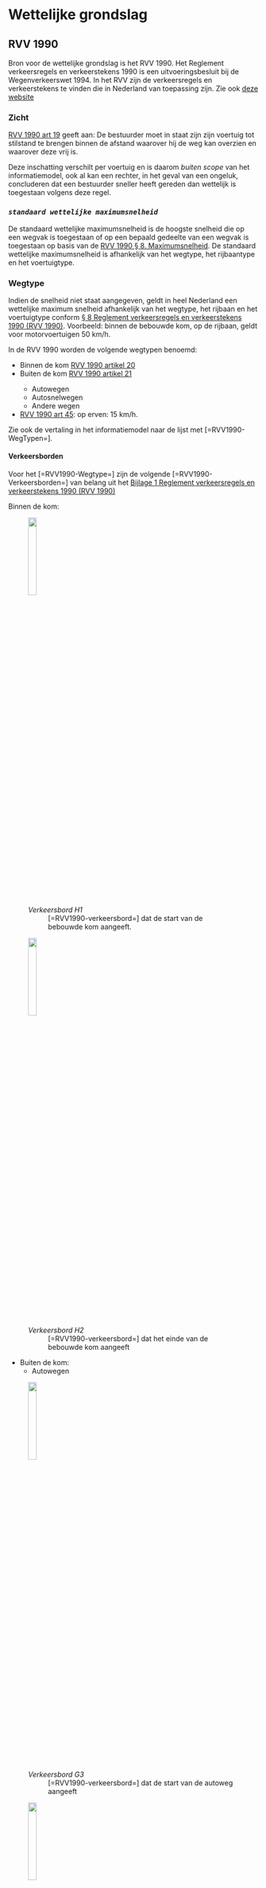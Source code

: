 # Wettelijke grondslag


## RVV 1990
Bron voor de wettelijke grondslag is het RVV 1990. Het Reglement verkeersregels en verkeerstekens 1990 is een uitvoeringsbesluit bij de Wegenverkeerswet 1994. In het RVV zijn de verkeersregels en verkeerstekens te vinden die in Nederland van toepassing zijn. Zie ook <a href="https://wetten.overheid.nl/jci1.3:c:BWBR0004825&z=2021-07-01&g=2021-07-01">deze website</a>


### Zicht
[RVV 1990 art 19](https://wetten.overheid.nl/jci1.3:c:BWBR0004825&hoofdstuk=II&paragraaf=8&artikel=19&z=2021-07-01&g=2021-07-01) geeft aan: De bestuurder moet in staat zijn zijn voertuig tot stilstand te brengen binnen de afstand waarover hij de weg kan overzien en waarover deze vrij is.

Deze inschatting verschilt per voertuig en is daarom *buiten scope* van het informatiemodel, ook al kan een rechter, in het geval van een ongeluk, concluderen dat een bestuurder sneller heeft gereden dan wettelijk is toegestaan volgens deze regel.


### <dfn>`standaard wettelijke maximumsnelheid`
De standaard wettelijke maximumsnelheid is de hoogste snelheid die op een wegvak is toegestaan of op een bepaald gedeelte van een wegvak is toegestaan op basis van de [RVV 1990 § 8. Maximumsnelheid](https://wetten.overheid.nl/jci1.3:c:BWBR0004825&hoofdstuk=II&paragraaf=8&z=2021-07-01&g=2021-07-01). De standaard wettelijke maximumsnelheid is afhankelijk van het wegtype, het rijbaantype en het voertuigtype. 


### Wegtype

Indien de snelheid niet staat aangegeven, geldt in heel Nederland een wettelijke maximum snelheid afhankelijk van het wegtype, het rijbaan en het voertuigtype conform [§ 8 Reglement verkeersregels en verkeerstekens 1990 (RVV 1990)](https://wetten.overheid.nl/jci1.3:c:BWBR0004825&hoofdstuk=II&paragraaf=8&z=2021-07-01&g=2021-07-01). Voorbeeld: binnen de bebouwde kom, op de rijbaan, geldt voor motorvoertuigen 50 km/h. 


In de RVV 1990 worden de volgende wegtypen benoemd:<ul>
<li>Binnen de kom <a href="https://wetten.overheid.nl/jci1.3:c:BWBR0004825&hoofdstuk=II&paragraaf=8&artikel=20&z=2021-07-01&g=2021-07-01">RVV 1990 artikel 20</a></li>
<li> Buiten de kom <a href="https://wetten.overheid.nl/jci1.3:c:BWBR0004825&hoofdstuk=II&paragraaf=8&artikel=21&z=2021-07-01&g=2021-07-01">RVV 1990 artikel 21</a></li>
<ul><li>  Autowegen </li>
<li>Autosnelwegen </li>
<li>Andere wegen</li></ul>
<li><a href="https://wetten.overheid.nl/jci1.3:c:BWBR0004825&hoofdstuk=II&paragraaf=17&artikel=45&z=2021-07-01&g=2021-07-01">RVV 1990 art 45</a>:
op erven: 15 km/h.</li></ul>
</dd>

Zie ook de vertaling in het informatiemodel naar de lijst met [=RVV1990-WegTypen=].

#### Verkeersborden

Voor het [=RVV1990-Wegtype=] zijn de volgende [=RVV1990-Verkeersborden=] van belang uit het <a href="https://wetten.overheid.nl/jci1.3:c:BWBR0004825&bijlage=1&z=2021-07-01&g=2021-07-01">Bijlage 1 Reglement verkeersregels en verkeerstekens 1990 (RVV 1990)</a> 

Binnen de kom:

<figure><img src="../images/h1.PNG" WIDTH="20%">
<figcaption><dfn>Verkeersbord H1</dfn><dd>[=RVV1990-verkeersbord=] dat de start van de bebouwde kom aangeeft.</dd></caption>
</figure>
<figure><img src="../images/H2.PNG" WIDTH="20%">
<figcaption><dfn>Verkeersbord H2</dfn><dd>[=RVV1990-verkeersbord=] dat het einde van de bebouwde kom aangeeft</dd></caption>
</figure>

* Buiten de kom:
  * Autowegen 
<figure><img src="../images/G3.PNG" WIDTH="20%">
<figcaption><dfn>Verkeersbord G3</dfn><dd> [=RVV1990-verkeersbord=] dat de start van de autoweg aangeeft</dd></caption>
</figure>
<figure><img src="../images/G4.PNG" WIDTH="20%">
<figcaption><dfn>Verkeersbord G4</dfn><dd> [=RVV1990-verkeersbord=] dat het einde van de autoweg aangeeft</dd></caption>
</figure> 
  * Autosnelwegen:
<figure><img src="../images/G1.PNG" WIDTH="20%">
<figcaption><dfn>Verkeersbord G1</dfn><dd> [=RVV1990-verkeersbord=] dat de start van de autosnelweg aangeeft</dd></caption>
</figure>
<figure><img src="../images/G2.PNG" WIDTH="20%">
<figcaption><dfn>Verkeersbord G2</dfn><dd> [=RVV1990-verkeersbord=] dat het einde van de autosnelweg aangeeft</dd></caption>
</figure>
  * Andere wegen: voor de andere wegen buiten de kom is geen bord. Als men de kom uitrijdt, is een [=Verkeersbord H2=] aanwezig. Indien een andere anduiding van het wegtype ontbreekt, geldt dat men op "een andere weg buiten de bebouwde kom" rijdt. 
* Erf:
<figure><img src="../images/G5.PNG" WIDTH="20%">
<figcaption><dfn>Verkeersbord G5</dfn><dd> [=RVV1990-verkeersbord=] dat de start van het erf aangeeft</dd></caption>
</figure>
<figure><img src="../images/G6.PNG" WIDTH="20%">
<figcaption><dfn>Verkeersbord G6</dfn><dd> [=RVV1990-verkeersbord=] dat het einde van het erf aangeeft</dd></caption>
</figure> 


### Rijbaantype

Zie ook de vertaling in het informatiemodel naar de lijst met [=RVV1990-RijbaanTypen=].

Onderscheid tussen rijbanen geschikt voor verschillende soorten voertuigen zowel binnen als buiten de bebouwde kom volgens het <a href="https://wetten.overheid.nl/jci1.3:c:BWBR0004825&hoofdstuk=II&paragraaf=8&z=2021-07-01&g=2021-07-01">§ 8 Reglement verkeersregels en verkeerstekens 1990</a> waarin de volgende typen worden benoemd:
* het fiets/bromfietspad;
* de rijbaan; 
* het fietspad;
* het trottoir.


#### Verkeersborden

Voor het [=RVV1990-Rijbaantype=] zijn de volgende [=RVV1990-Verkeersborden=] van belang:

* het fiets/bromfietspad:
<figure><img src="../images/G12a.PNG" WIDTH="20%">
<figcaption><dfn>Verkeersbord G12a</dfn><dd> [=RVV1990-verkeersbord=] dat de start van het fiets/bromfietspad aangeeft.</dd></caption>
</figure>
<figure><img src="../images/G12b.PNG" WIDTH="20%">
<figcaption><dfn>Verkeersbord G12b</dfn><dd> [=RVV1990-verkeersbord=] dat het einde van het fiets/bromfietspad aangeeft.</dd></caption>
</figure>
* de rijbaan; deze wordt niet nader aangeduid met verkeersborden. 
* het fietspad
<figure><img src="../images/G11.PNG" WIDTH="20%">
<figcaption><dfn>Verkeersbord G11</dfn><dd> [=RVV1990-verkeersbord=] dat de start van het verplichte fietspad aangeeft.</dd></caption>
</figure>
<figure><img src="../images/G12.PNG" WIDTH="20%">
<figcaption><dfn>Verkeersbord G12</dfn><dd> [=RVV1990-verkeersbord=] dat het einde van het verplichte fietspad aangeeft.</dd></caption>
</figure>
<<figure><img src="../images/G13.PNG" WIDTH="20%">
<figcaption><dfn>Verkeersbord G13</dfn><dd> [=RVV1990-verkeersbord=] dat de start van het onverplichte fietspad aangeeft.</dd></caption>
</figure>
<figure><img src="../images/G14.PNG" WIDTH="20%">
<figcaption><dfn>Verkeersbord G14</dfn><dd> [=RVV1990-verkeersbord=] dat het einde van het onverplichte fietspad aangeeft.</dd></caption>
</figure>
* het trottoir
<figure><img src="../images/G7.PNG" WIDTH="20%">
<figcaption><dfn>Verkeersbord G7</dfn><dd> [=RVV1990-verkeersbord=] dat de start van het voetpad aangeeft.</dd></caption>
</figure>
<figure><img src="../images/G8.PNG" WIDTH="20%">
<figcaption><dfn>Verkeersbord G8</dfn><dd> [=RVV1990-verkeersbord=] dat het einde van het voetpad aangeeft.</dd></caption>
</figure>


Zie ook de vertaling in het informatiemodel naar [=RVV1990-RijbaanType=]


### Weginrichting
In <a href="https://wetten.overheid.nl/jci1.3:c:BWBR0004825&hoofdstuk=II&paragraaf=8&artikel=22a&z=2021-07-01&g=2021-07-01">RVV 1990 Artikel 22a</a> worden extra voorwaarden genoemd bij het wegtype binnen de bebouwde kom, waarbij voor landbouw- en bosbouwtrekkers, motorrijtuigen met beperkte snelheid en mobiele machines, al dan niet met aanhangwagen, een andere snelheid geldt dan een "standaard 50 km/h weg in de bebouwde kom":<ul>
<li>Binnen de kom, die zijn voorzien van een vrijliggend fietspad of fiets/bromfietspad;</li>
<li>Binnen de kom, die gesloten zijn voor fietsers</li>
<li>Binnen de kom, waar een maximumsnelheid van 70 km per uur geldt (sic)</li></ul>

Zie ook de vertaling in het informatiemodel naar [=RVV1990-WeginrichtingsType=]

#### Verkeersborden
Voor de afwijkende weginrichting zijn de volgende [=RVV1990-Verkeersborden=] van belang:

* Binnen de kom, die zijn voorzien van een vrijliggend fietspad of fiets/bromfietspad; hiervoor is geen bord aanwezig, de weggebruiker herkent dat er een naastliggend fietspad aanwezig is. Zie hiervoor de rijbaantypes. 
* Binnen de kom, die gesloten zijn voor fietsers:
<figure><img src="../images/C14.PNG" WIDTH="20%">
<figcaption><dfn>Verkeersbord C14</dfn><dd> [=RVV1990-verkeersbord=] dat aangeeft dat een weg gesloten is voor fietsen en voor gehandicaptenvoertuigen zonder motor</caption>
</figure> 
<figure><img src="../images/C15.PNG" WIDTH="20%">
<figcaption><dfn>Verkeersbord C15</dfn><dd> [=RVV1990-verkeersbord=] dat aangeeft dat een weg gesloten is voor fietsen, bromfietsen en gehandicaptenvoertuigen</caption>
</figure>
* Binnen de kom, waar een maximumsnelheid van 70 km per uur geldt, op de voorbeeldborden uit de RVV 1990 staat een andere snelheid 
<figure><img src="../images/A1.png" WIDTH="20%">
<figcaption><dfn>Verkeersbord A1</dfn><dd> [=RVV1990-verkeersbord=] dat de [=wettelijke maximumsnelheid=] aangeeft </dd</caption>
</figure>
<figure><img src="../images/A2.png" WIDTH="20%">
<figcaption><dfn>Verkeersbord A2</dfn> [=RVV1990-verkeersbord=] dat het einde van de [=wettelijke maximumsnelheid=] aangeeft</caption>
</figure> 
<figure><img src="../images/F8.png" WIDTH="20%">
<figcaption><dfn>Verkeersbord F8</dfn> [=RVV1990-verkeersbord=] dat het einde van alle lokale ge- of verboden aangeeft</caption>
</figure> 
<br>


### VoertuigType

<dfn data-lt="RVV1990-VoertuigType|RVV1990-VoertuigTypen">RVV1990-Voertuigtype</dfn><dd>Per wegtype staat in [RVV 1990 § 8. Maximumsnelheid](https://wetten.overheid.nl/jci1.3:c:BWBR0004825&hoofdstuk=II&paragraaf=8&z=2021-07-01&g=2021-07-01) de maximale snelheid beschreven voor elk RVV1990-VoertuigType. De volgende RVV1990-VoertuigTypen worden benoemd:
* Motorvoertuig
* Bromfiets
* Gehandicaptenvoertuig, uitgerust met een motor
* Snorfiets
* Kampeerwagen die volgens het kentekenbewijs behoort tot de categorie bedrijfsauto’s en waarvan de toegestane maximummassa meer bedraagt dan 3500 kg
* Vrachtauto
* Autobus, niet zijnde T100 bus
* T100 bus
* Brommobiel
* Snorfiets
* Personenauto, bestelauto, motorfiets, driewielig motorvoertuig en T100-bus, die een aanhangwagen met een toegestane maximummassa van niet meer dan 3500 kg voortbewegen
* Overig motorvoertuig met aanhangwagen
* Landbouwtrekker
* Bosbouwtrekker
* Motorrijtuig met beperkte snelheid;
* Mobiele machine, al dan niet met aanhangwagen.</dd>

#### Speedpedelec

Een speedpedelec is wettelijk gezien een bromfiets. Veel wegbeheerders staan een speedpedelec toch toe op het fietspad binnen de bebouwde kom.
Er is geen wettelijke maximumsnelheid op het fietspad, omdat er geen bromfiets mag rijden.

Het aanduiden vanj de uitzonderingspositie voor speedpedelecs is buiten scope, omdat alleen de wettelijke verkeersregels opgenomen worden in het informatiemodel.



## <dfn>`lokale wettelijke maximumsnelheid`

De verkeersborden [=Verkeersbord A1=] en [=Verkeersbord A2=] in geven aanvullend snelheidsbeperkingen aan, en het einde van de aanvullende snelheidsbeperking. Dit leidt tot een lokaal afwijkende maximumsnelheid ten opzichte van de [=standaard wettelijke maximumsnelheid=] uit de RVV 1990, de lokale wettelijke maximumsnelheid.


### Onderborden


#### Weggebruiker
Volgens [RVV 1990 art 67](https://wetten.overheid.nl/jci1.3:c:BWBR0004825&hoofdstuk=III&paragraaf=2&artikel=67&z=2021-07-01&g=2021-07-01) kan bij een bord, dus ook een snelheidsbord, op een onderbord staan aangegeven dat dit bord alleen geldt voor een of meer specifieke voertuigtypes of niet geldt voor een of meer specifieke voertuigtypes:

> b.ingeval op een onderbord uitsluitend symbolen voorkomen: het verkeersbord geldt slechts voor de aldus aangeduide weggebruikers of het aldus aangeduide verkeersgedrag; <br>c.ingeval op een onderbord het woord "uitgezonderd" in combinatie met symbolen voorkomt: het verkeersbord geldt niet voor de aldus aangeduide weggebruikers of het aldus aangeduide verkeersgedrag.

In Nederland komt de combinatie van een snelheidsbord met een onderbord met aanduiding/uitzondering van het voertuigtype bijna niet voor, met enkele uitzonderingen waaronder uitzondering van een tram op een locatie in Amsterdam. Voor het overige lijkt het ook onwenselijk, om voertuigen uit te zonderen van een [=lokale wettelijke maximumsnelheid=]. Daarom wordt alleen de combinatie van uitzondering met tram toegestaan in de controlemechanismes.

> In België rondom grotere steden komt het wel voor, dat vrachtauto's langzamer moeten rijden dan personenwagens. Als een europese of internationale norm ontstaat, zal deze mogelijkheid worden toegevoegd. In dat geval kan voor de Nederlandse situatie juist een controlemechanisme worden opgesteld, om te controleren of een overijverige wegbeheerder deze mogelijkheid heeft gebruikt in de verkeerskundige informatie. Dan zal het gesprek ontstaan, of dit al dan niet wenselijk is (gezien de stellingen over onderborden in de RVV 1990 is de mogelijkheid nu wettelijk niet uitgesloten).


#### Aanvullende instructie
Volgens [RVV 1990 art 67](https://wetten.overheid.nl/jci1.3:c:BWBR0004825&hoofdstuk=III&paragraaf=2&artikel=67&z=2021-07-01&g=2021-07-01) kan bij een bord, dus ook een snelheidsbord, op een onderbord een aanvullende instructie staan:

> Indien het beoogde verkeersgedrag wordt aangegeven door middel van teksten of tekens al dan niet in combinatie met symbolen, blijkt het beoogde verkeersgedrag uit het onderbord.


De RVV 1990 geeft geen nadere invulling van welke instructie op het onderbord kan staan. Wel kunnen de symbolen op de [=RVV1990-Verkeersborden=] ook gebruikt worden op onderborden. 


### Zone

In artikel [Artikel 66 Reglement verkeersregels en verkeerstekens 1990 (RVV 1990)](https://wetten.overheid.nl/jci1.3:c:BWBR0004825&hoofdstuk=III&paragraaf=2&artikel=66&z=2021-07-01&g=2021-07-01) staat:

>Indien boven een verkeersbord het woord «zone» is aangebracht en een aanduiding van het gebied van de zone is toegevoegd, geldt het verkeersbord in het aldus aangeduide gebied.<br>Indien boven een verkeersbord het woord «zone» is aangebracht zonder aanduiding van het gebied van de zone, geldt het verkeersbord in een gebied dat wordt begrensd door het verkeersbord en een of meer in samenhang met dat verkeersbord geplaatste borden waarmee het einde van de zone wordt aangeduid.

De verkeersborden [=Verkeersbord A1=] en [=Verkeersbord A2=] kunnen gecombineerd zijn met een zone-aanduiding waarmee de mens weet, dat er over meerdere wegvakken dezelfde snelheid geldt, tot er een einde-zone bord bij komt. Zoals beschreven in het architectuur framework, wordt in het informatiemodel uitgegaan van de koppeling van de verkeersregel (in dit geval [=lokale wettelijke maximumsnelheid=]) aan elk wegvak. De informatie dat het een zone betreft is daarmee overbodig, behalve om de weggebruiker daarvan op de hoogte te kunnen stellen via een SMART Mobility systeem.


#### Verkeersborden

Er is in de RVV 1990 geen afbeelding van een verkeersbord met een snelheidszone te vinden, deze zal worden opgesteld (of uit het Public Domain worden gebruikt) bij uitwerking van het informatiemodel. Daarom tonen we in deze fase een voorbeeld met een parkeerzone:

<figure><img src="../images/E11.PNG" WIDTH="20%">
<figcaption><def>Verkeersbord E10</def><dd> [=RVV1990-verkeersbord=] dat de start van een parkeerschijfzone aangeeft.</dd></caption>
</figure>
<figure><img src="../images/E11.PNG" WIDTH="20%">
<figcaption><def>Verkeersbord E11</def><dd> [=RVV1990-verkeersbord=] dat het einde van een parkeerschijfzone aangeeft.</dd></caption>
</figure>

Zie ook de vertaling in het informatiemodel naar [=RVV1990-ZoneType=]

### Olietekorten

[Artikel 86a Reglement verkeersregels en verkeerstekens 1990 (RVV 1990)](https://wetten.overheid.nl/jci1.3:c:BWBR0004825&hoofdstuk=VA&artikel=86a&z=2021-07-01&g=2021-07-01) geeft aan dat:

> In geval van een ernstige verstoring van de olieaanvoer kan bij regeling van Onze Minister worden bepaald dat op autosnelwegen en op autowegen, in afwijking van artikel 21, aanhef en onderdeel a, voor motorvoertuigen een maximumsnelheid geldt van 90 kilometer per uur.

### Welke snelheid geldt

[Artikel 63b Reglement verkeersregels en verkeerstekens 1990 (RVV 1990)](https://wetten.overheid.nl/jci1.3:c:BWBR0004825&hoofdstuk=III&paragraaf=1&artikel=63b&z=2021-07-01&g=2021-07-01) geeft aan dat:

> 1. Wanneer verkeerstekens die een maximumsnelheid aanduiden een hogere snelheid aangeven dan:
    a. de in de artikelen 20, onderdeel b, 21, onderdeel b, 22 en 22a vastgestelde maximumsnelheden (*op [=RVV1990-WegTypen*=]), of
    b. de ingevolge een ministeriële regeling krachtens artikel 86a geldende maximumsnelheid (bij olietekorten), of
    c. de in artikel 45 aangegeven snelheid (*op erven*),
geldt de laagste aangegeven snelheid.
2. Indien zowel door verkeerstekens op borden als door elektronische signaleringsborden een maximumsnelheid wordt aangegeven, geldt de laagste aangegeven maximumsnelheid.


## Roekeloos rijden 
Een voertuig hóeft niet de maximum snelheid te midneren, sterker: door jurisprudentie weten we dat "roekeloos gedrag" in het verkeer niet geaccepteerd wordt door een rechter. Bijvoorbeeld met de maximum snelheid op een kruispunt afrijden, terwijl er voorrang gegeven moet worden. In het informatiemodel wordt hier deels rekening gehouden doordat een "adviessnelheid" kan worden meegegeven door de wegbeheerder, ook al staat er geen bord.
Omgekeerd: voor de meeste gevaarlijke punten staat wel een of ander waarschuwingsbord, dat een aanwijzing geeft ook voor een SMART Mobility systeem dat langzaam rijden mogelijk nodig is.

Alleen het naderen van het kruispunt wordt niet altijd aangegeven, bijvoorbeeld in 30 km/h zones. In het NWB eindigt niet ieder wegvak in een kruising van wegen, het kan ook gaan om een administratieve knip van een wegvak, bijvoorbeeld bij de bebouwde kom grens. Een SMART Mobility systeem kan dit afleiden uit het feit dat een junctie maar twee aansluitende wegvakken kent; dit vraagt echter telkens rekenkracht. Daarom wordt in het informatiemodel een kenmerk opgenomen bij een junctie, waardoor duidelijk is dat hier sprake is van een kruispunt.















